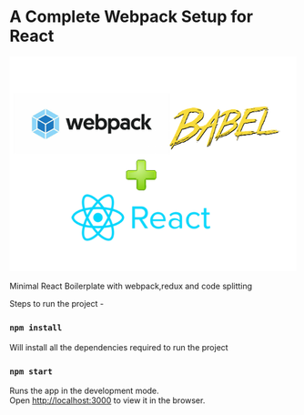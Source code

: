 # A Complete Webpack Setup for React

![](images/webpack_babel.png)

Minimal React Boilerplate with webpack,redux and code splitting

Steps to run the project -

### `npm install`

Will install all the dependencies required to run the project

### `npm start`

Runs the app in the development mode.<br />
Open [http://localhost:3000](http://localhost:3000) to view it in the browser.
